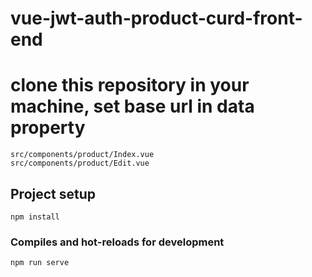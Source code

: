 # vue-jwt-auth-product-curd-front-end

# clone this repository in your machine, set base url in data property
```
src/components/product/Index.vue
src/components/product/Edit.vue
```

## Project setup
```
npm install
```

### Compiles and hot-reloads for development
```
npm run serve
```
